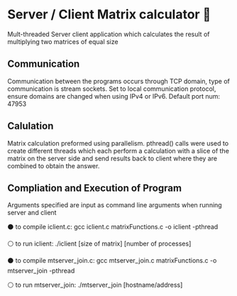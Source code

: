# __Server / Client Matrix calculator__ 📡 #
Mult-threaded Server client application which calculates the result of multiplying two matrices of equal size

## Communication ##
Communication between the programs occurs through TCP domain, type of communication is stream sockets.
Set to local communication protocol, ensure domains are changed when using IPv4 or IPv6.
Default port num: 47953

## Calulation ##
Matrix calculation preformed using parallelism. pthread() calls were used to create different threads which each perform a calculation with a slice of the matrix on the server side and send results back to client where they are combined to obtain the answer.

## Compliation and Execution of Program ##
Arguments specified are input as command line arguments when running server and client

⚫ to compile iclient.c:        gcc iclient.c matrixFunctions.c -o iclient -pthread

⚪ to run iclient:              ./iclient [size of matrix] [number of processes]

⚫ to compile mtserver_join.c:  gcc mtserver_join.c matrixFunctions.c -o mtserver_join -pthread

⚪ to run mtserver_join:        ./mtserver_join [hostname/address]
